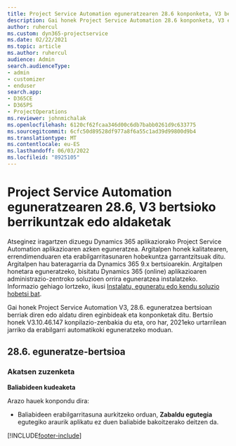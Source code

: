 ```yaml
---
title: Project Service Automation eguneratzearen 28.6 konponketa, V3 bertsioko berrikuntzak edo aldaketak
description: Gai honek Project Service Automation 28.6 konponketa, V3 eguneratzea bertsioan berrian eskuragarri dauden eginbideak eta konponketak ditu.
author: ruhercul
ms.custom: dyn365-projectservice
ms.date: 02/22/2021
ms.topic: article
ms.author: ruhercul
audience: Admin
search.audienceType:
- admin
- customizer
- enduser
search.app:
- D365CE
- D365PS
- ProjectOperations
ms.reviewer: johnmichalak
ms.openlocfilehash: 6120cf62fcaa346d00c6db7babb0261d9c633775
ms.sourcegitcommit: 6cfc50d89528df977a8f6a55c1ad39d99800d9b4
ms.translationtype: MT
ms.contentlocale: eu-ES
ms.lasthandoff: 06/03/2022
ms.locfileid: "8925105"
---
```

# <a name="whats-new-or-changed-in-project-service-automation-update-release-286-v3"></a>Project Service Automation eguneratzearen 28.6, V3 bertsioko berrikuntzak edo aldaketak

Atseginez iragartzen dizuegu Dynamics 365 aplikaziorako Project Service Automation aplikazioaren azken eguneratzea. Argitalpen honek kalitatearen, errendimenduaren eta erabilgarritasunaren hobekuntza garrantzitsuak ditu. Argitalpen hau bateragarria da Dynamics 365 9.x bertsioarekin. Argitalpen honetara eguneratzeko, bisitatu Dynamics 365 (online) aplikazioaren administrazio-zentroko soluzioen orrira eguneratzea instalatzeko. Informazio gehiago lortzeko, ikusi [Instalatu, eguneratu edo kendu soluzio hobetsi bat](/power-platform/admin/install-remove-preferred-solution).

Gai honek Project Service Automation V3, 28.6. eguneratzea bertsioan berriak diren edo aldatu diren eginbideak eta konponketak ditu. Bertsio honek V3.10.46.147 konpilazio-zenbakia du eta, oro har, 2021eko urtarrilean jarriko da erabilgarri automatikoki eguneratzeko moduan.

## <a name="update-release-286"></a>28.6. eguneratze-bertsioa

### <a name="bug-fixes"></a>Akatsen zuzenketa


**Baliabideen kudeaketa**

Arazo hauek konpondu dira:

- Baliabideen erabilgarritasuna aurkitzeko orduan, **Zabaldu egutegia** egutegiko araurik aplikatu ez duen baliabide bakoitzerako deitzen da.


[!INCLUDE[footer-include](../includes/footer-banner.md)]
